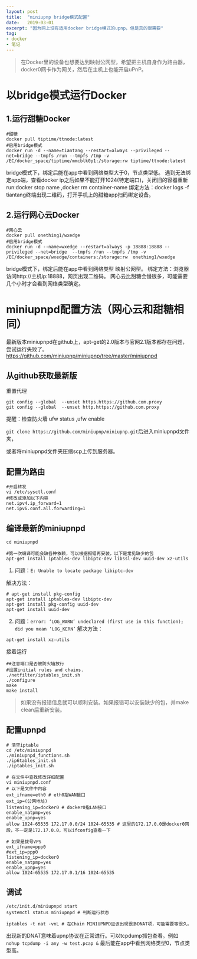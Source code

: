 ```yaml
---
layout: post
title:  "miniupnp bridge模式配置"
date:   2019-03-01
excerpt: "因为网上没有适用docker bridge模式的upnp，但是真的很需要"
tag:
- docker
- 笔记
---
```


> 在Docker里的设备也想要达到映射公网型，希望把主机自身作为路由器，docker0网卡作为网关，然后在主机上也能开启uPnP。

# 以bridge模式运行Docker
## 1.运行甜糖Docker

```shell
#甜糖
docker pull tiptime/ttnode:latest
#启用bridge模式
docker run -d --name=tiantang --restart=always --privileged --net=bridge --tmpfs /run --tmpfs /tmp -v /EC/docker_space/tiptime/mmcblk0p1:/storage:rw tiptime/ttnode:latest
```

bridge模式下，绑定后能在app中看到网络类型大于0，节点类型低。
遇到无法绑定app端，查看docker ip之后如果不能打开1024(特定端口)，关闭旧的容器重新run:docker stop name ,docker rm container-name
绑定方法：docker logs -f tiantang终端出现二维码，打开手机上的甜糖app扫码绑定设备。

## 2.运行网心云Docker

```shell
#网心云
docker pull onething1/wxedge
#启用bridge模式
docker run -d --name=wxedge --restart=always -p 18888:18888 --privileged --net=bridge  --tmpfs /run --tmpfs /tmp -v /EC/docker_space/wxedge/containers:/storage:rw  onething1/wxedge
```

bridge模式下，绑定后能在app中看到网络类型 映射公网型。
绑定方法：浏览器访问http://主机ip:18888，网页出现二维码。
网心云比甜糖会慢很多，可能需要几个小时才会看到网络类型确定。

# miniupnpd配置方法（网心云和甜糖相同）
最新版本miniupnpd在github上，apt-get的2.0版本与官网2.1版本都存在问题，尝试运行失败了。
https://github.com/miniupnp/miniupnp/tree/master/miniupnpd

## 从github获取最新版
重置代理
```shell
git config --global  --unset https.https://github.com.proxy 
git config --global  --unset http.https://github.com.proxy
```
提醒：检查防火墙 ufw status  ,ufw enable 

`git clone https://github.com/miniupnp/miniupnp.git`后进入miniupnpd文件夹，

或者将miniupnpd文件夹压缩scp上传到服务器。

## 配置为路由

```shell
#开启转发
vi /etc/sysctl.conf
#修改或添加以下内容
net.ipv4.ip_forward=1
net.ipv6.conf.all.forwarding=1
```

## 编译最新的miniupnpd

```shell
cd miniupnpd

#第一次编译可能会缺各种依赖，可以根据报错再安装，以下是常见缺少的包
apt-get install iptables-dev libiptc-dev libssl-dev uuid-dev xz-utils
```

1. 问题：`E: Unable to locate package libiptc-dev`

解决方法：
```shell
# apt-get install pkg-config
apt-get install iptables-dev libiptc-dev
apt-get install pkg-config uuid-dev
apt-get install uuid-dev
```

2. 问题：`error: ‘LOG_WARN’ undeclared (first use in this function); did you mean ‘LOG_KERN’`
解决方法：
```shell
apt-get install xz-utils
```

接着运行
```shell
##注意端口是否被防火墙放行
#设置initial rules and chains.
./netfilter/iptables_init.sh 
./configure
make
make install
```

> 如果没有报错信息就可以顺利安装。如果报错可以安装缺少的包，并make clean后重新安装。

## 配置upnpd
```shell
# 清空iptable
cd /etc/miniupnpd
./miniupnpd_functions.sh
./ip6tables_init.sh 
./iptables_init.sh

# 在文件中查找修改详细配置
vi miniupnpd.conf
# 以下是文件中内容
ext_ifname=eth0 # eth0指WAN接口
ext_ip=(公网地址)
listening_ip=docker0 # docker0指LAN接口
enable_natpmp=yes
enable_upnp=yes
allow 1024-65535 172.17.0.0/24 1024-65535 # 这里的172.17.0.0是docker0网段，不一定是172.17.0.0，可以ifconfig查看一下

# 如果是拨号VPS
ext_ifname=ppp0
#ext_ip=ppp0
listening_ip=docker0
enable_natpmp=yes
enable_upnp=yes
allow 1024-65535 172.17.0.1/16 1024-65535
```

## 调试
```shell
/etc/init.d/miniupnpd start
systemctl status miniupnpd # 判断运行状态

iptables -t nat -vnL # 在Chain MINIUPNPD应该出现很多DNAT项，可能需要等很久。
```

出现新的DNAT意味着upnp协议在正常进行。可以tcpdump抓包查看。例如 `nohup tcpdump -i any -w test.pcap &`
最后能在app中看到网络类型0，节点类型高。


